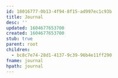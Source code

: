 ```yaml
---
id: 18016777-0b13-4f94-8f15-ad997ec1c93b
title: Journal
desc: ''
updated: 1604677653700
created: 1604677653700
stub: true
parent: root
children:
  - bc8c7e74-28d1-4137-9c39-96b4e11ff290
fname: journal
hpath: journal
---
```



